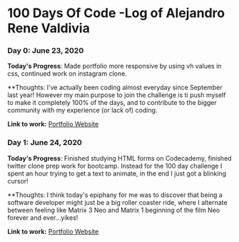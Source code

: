 # 100 Days Of Code -Log of Alejandro Rene Valdivia

### Day 0: June 23, 2020
**Today's Progress**: Made portfolio more responsive by using vh values in css, continued work on instagram clone.

**Thoughts: I've actually been coding almost everyday since September last year! However my main purpose to join the challenge is ti push myself to make it completely 100% of the days, and to contribute to the bigger community with my experience (or lack of) coding. 

**Link to work:** [Portfolio Website](https://serendatapy.github.io/fuzzy-net-works/)



### Day 1: June 24, 2020

**Today's Progress**: Finished studying HTML forms on Codecademy, finished twitter clone prep work for bootcamp. Instead for the 100 day challenge I spent an hour trying to get a text to animate, in the end I just got a blinking cursor!

**Thoughts: I think today's epiphany for me was to discover that being a software developer might just be a big roller coaster ride, where I alternate between feeling like Matrix 3 Neo and Matrix 1 beginning of the film Neo forever and ever...yikes!

**Link to work:** [Portfolio Website](https://github.com/serendatapy/fuzzy-net-works/tree/experiments)



